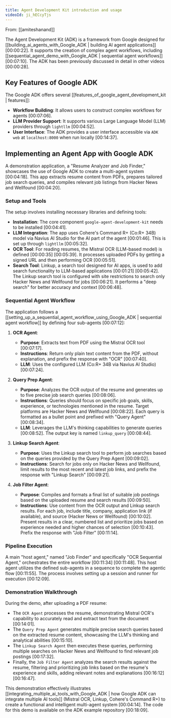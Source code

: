 ```yaml
---
title: Agent Development Kit introduction and usage
videoId: ji_hECcyTjs
---
```


From: [[amiteshanand]] <br/> 

The Agent Development Kit (ADK) is a framework from Google designed for [[building_ai_agents_with_Google_ADK | building AI agent applications]] <a class="yt-timestamp" data-t="00:00:22">[00:00:22]</a>. It supports the creation of complex agent workflows, including [[sequential_agent_demo_with_Google_ADK | sequential agent workflows]] <a class="yt-timestamp" data-t="00:07:10">[00:07:10]</a>. The ADK has been previously discussed in detail in other videos <a class="yt-timestamp" data-t="00:00:28">[00:00:28]</a>.

## Key Features of Google ADK
The Google ADK offers several [[features_of_google_agent_development_kit | features]]:
*   **Workflow Building**: It allows users to construct complex workflows for agents <a class="yt-timestamp" data-t="00:07:06">[00:07:06]</a>.
*   **LLM Provider Support**: It supports various Large Language Model (LLM) providers through `lightllm` <a class="yt-timestamp" data-t="00:04:52">[00:04:52]</a>.
*   **User Interface**: The ADK provides a user interface accessible via `ADK web` at `localhost:8000` when run locally <a class="yt-timestamp" data-t="00:14:37">[00:14:37]</a>.

## Implementing an Agent App with Google ADK

A demonstration application, a "Resume Analyzer and Job Finder," showcases the use of Google ADK to create a multi-agent system <a class="yt-timestamp" data-t="00:04:18">[00:04:18]</a>. This app extracts resume content from PDFs, prepares tailored job search queries, and compiles relevant job listings from Hacker News and Wellfound <a class="yt-timestamp" data-t="00:04:20">[00:04:20]</a>.

### Setup and Tools
The setup involves installing necessary libraries and defining tools:
*   **Installation**: The core component `google-agent-development-kit` needs to be installed <a class="yt-timestamp" data-t="00:04:41">[00:04:41]</a>.
*   **LLM Integration**: The app uses Cohere's Command R+ (Co:R+ 34B) model via Navius AI Studio for the AI part of the agent <a class="yt-timestamp" data-t="00:01:46">[00:01:46]</a>. This is set up through `lightllm` <a class="yt-timestamp" data-t="00:05:32">[00:05:32]</a>.
*   **OCR Tool**: For reading resumes, the Mistral OCR (LLM-based model) is defined <a class="yt-timestamp" data-t="00:00:35">[00:00:35]</a> <a class="yt-timestamp" data-t="00:05:39">[00:05:39]</a>. It processes uploaded PDFs by getting a signed URL and then performing OCR <a class="yt-timestamp" data-t="00:05:51">[00:05:51]</a>.
*   **Search Tool**: Linkup, a search tool designed for AI apps, is used to add search functionality to LLM-based applications <a class="yt-timestamp" data-t="00:01:21">[00:01:21]</a> <a class="yt-timestamp" data-t="00:05:42">[00:05:42]</a>. The Linkup search tool is configured with site restrictions to search only Hacker News and Wellfound for jobs <a class="yt-timestamp" data-t="00:06:21">[00:06:21]</a>. It performs a "deep search" for better accuracy and context <a class="yt-timestamp" data-t="00:06:48">[00:06:48]</a>.

### Sequential Agent Workflow
The application follows a [[setting_up_a_sequential_agent_workflow_using_Google_ADK | sequential agent workflow]] by defining four sub-agents <a class="yt-timestamp" data-t="00:07:12">[00:07:12]</a>:

1.  **OCR Agent**:
    *   **Purpose**: Extracts text from PDF using the Mistral OCR tool <a class="yt-timestamp" data-t="00:07:17">[00:07:17]</a>.
    *   **Instructions**: Return only plain text content from the PDF, without explanation, and prefix the response with "OCR" <a class="yt-timestamp" data-t="00:07:40">[00:07:40]</a>.
    *   **LLM**: Uses the configured LLM (Co:R+ 34B via Navius AI Studio) <a class="yt-timestamp" data-t="00:07:24">[00:07:24]</a>.

2.  **Query Prep Agent**:
    *   **Purpose**: Analyzes the OCR output of the resume and generates up to five precise job search queries <a class="yt-timestamp" data-t="00:08:06">[00:08:06]</a>.
    *   **Instructions**: Queries should focus on specific job goals, skills, experience, or technologies mentioned in the resume. Target platforms are Hacker News and Wellfound <a class="yt-timestamp" data-t="00:08:22">[00:08:22]</a>. Each query is formatted as a bullet point and prefixed with "Query Agent" <a class="yt-timestamp" data-t="00:08:34">[00:08:34]</a>.
    *   **LLM**: Leverages the LLM's thinking capabilities to generate queries <a class="yt-timestamp" data-t="00:08:52">[00:08:52]</a>. The output key is named `linkup_query` <a class="yt-timestamp" data-t="00:08:44">[00:08:44]</a>.

3.  **Linkup Search Agent**:
    *   **Purpose**: Uses the Linkup search tool to perform job searches based on the queries provided by the Query Prep Agent <a class="yt-timestamp" data-t="00:09:02">[00:09:02]</a>.
    *   **Instructions**: Search for jobs only on Hacker News and Wellfound, limit results to the most recent and latest job links, and prefix the response with "Linkup Search" <a class="yt-timestamp" data-t="00:09:21">[00:09:21]</a>.

4.  **Job Filter Agent**:
    *   **Purpose**: Compiles and formats a final list of suitable job postings based on the uploaded resume and search results <a class="yt-timestamp" data-t="00:09:50">[00:09:50]</a>.
    *   **Instructions**: Use content from the OCR output and Linkup search results. For each job, include title, company, application link (if available), and source (Hacker News or Wellfound) <a class="yt-timestamp" data-t="00:10:02">[00:10:02]</a>. Present results in a clear, numbered list and prioritize jobs based on experience needed and higher chances of selection <a class="yt-timestamp" data-t="00:10:43">[00:10:43]</a>. Prefix the response with "Job Filter" <a class="yt-timestamp" data-t="00:11:14">[00:11:14]</a>.

### Pipeline Execution
A main "host agent," named "Job Finder" and specifically "OCR Sequential Agent," orchestrates the entire workflow <a class="yt-timestamp" data-t="00:11:34">[00:11:34]</a> <a class="yt-timestamp" data-t="00:11:48">[00:11:48]</a>. This host agent utilizes the defined sub-agents in a sequence to complete the agentic flow <a class="yt-timestamp" data-t="00:11:55">[00:11:55]</a>. The process involves setting up a session and runner for execution <a class="yt-timestamp" data-t="00:12:09">[00:12:09]</a>.

### Demonstration Walkthrough
During the demo, after uploading a PDF resume:
*   The `OCR Agent` processes the resume, demonstrating Mistral OCR's capability to accurately read and extract text from the document <a class="yt-timestamp" data-t="00:14:01">[00:14:01]</a>.
*   The `Query Prep Agent` generates multiple precise search queries based on the extracted resume content, showcasing the LLM's thinking and analytical abilities <a class="yt-timestamp" data-t="00:15:10">[00:15:10]</a>.
*   The `Linkup Search Agent` then executes these queries, performing multiple searches on Hacker News and Wellfound to find relevant job postings <a class="yt-timestamp" data-t="00:17:32">[00:17:32]</a>.
*   Finally, the `Job Filter Agent` analyzes the search results against the resume, filtering and prioritizing job links based on the resume's experience and skills, adding relevant notes and explanations <a class="yt-timestamp" data-t="00:16:12">[00:16:12]</a> <a class="yt-timestamp" data-t="00:16:47">[00:16:47]</a>.

This demonstration effectively illustrates [[integrating_multiple_ai_tools_with_Google_ADK | how Google ADK can integrate multiple AI tools]] (Mistral OCR, Linkup, Cohere's Command R+) to create a functional and intelligent multi-agent system <a class="yt-timestamp" data-t="00:04:14">[00:04:14]</a>. The code for this demo is available on the ADK example repository <a class="yt-timestamp" data-t="00:18:09">[00:18:09]</a>.